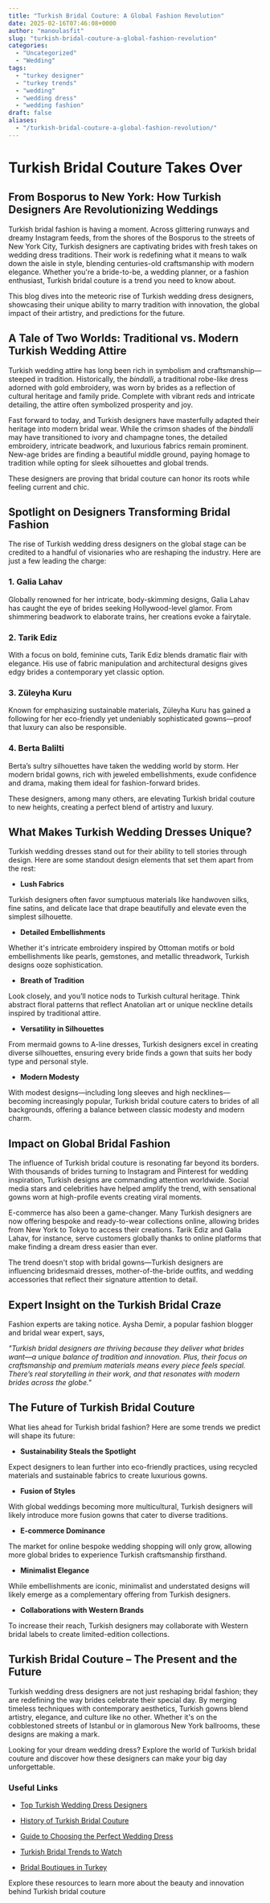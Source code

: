 ```yaml
---
title: "Turkish Bridal Couture: A Global Fashion Revolution"
date: 2025-02-16T07:46:08+0000
author: "manoulasfit"
slug: "turkish-bridal-couture-a-global-fashion-revolution"
categories:
  - "Uncategorized"
  - "Wedding"
tags:
  - "turkey designer"
  - "turkey trends"
  - "wedding"
  - "wedding dress"
  - "wedding fashion"
draft: false
aliases:
  - "/turkish-bridal-couture-a-global-fashion-revolution/"
---
```

# Turkish Bridal Couture Takes Over

## From Bosporus to New York: How Turkish Designers Are Revolutionizing Weddings

Turkish bridal fashion is having a moment. Across glittering runways and dreamy Instagram feeds, from the shores of the Bosporus to the streets of New York City, Turkish designers are captivating brides with fresh takes on wedding dress traditions. Their work is redefining what it means to walk down the aisle in style, blending centuries-old craftsmanship with modern elegance. Whether you're a bride-to-be, a wedding planner, or a fashion enthusiast, Turkish bridal couture is a trend you need to know about.

This blog dives into the meteoric rise of Turkish wedding dress designers, showcasing their unique ability to marry tradition with innovation, the global impact of their artistry, and predictions for the future.

## A Tale of Two Worlds: Traditional vs. Modern Turkish Wedding Attire

Turkish wedding attire has long been rich in symbolism and craftsmanship—steeped in tradition. Historically, the *bindalli*, a traditional robe-like dress adorned with gold embroidery, was worn by brides as a reflection of cultural heritage and family pride. Complete with vibrant reds and intricate detailing, the attire often symbolized prosperity and joy.

Fast forward to today, and Turkish designers have masterfully adapted their heritage into modern bridal wear. While the crimson shades of the *bindalli* may have transitioned to ivory and champagne tones, the detailed embroidery, intricate beadwork, and luxurious fabrics remain prominent. New-age brides are finding a beautiful middle ground, paying homage to tradition while opting for sleek silhouettes and global trends.

These designers are proving that bridal couture can honor its roots while feeling current and chic.

## Spotlight on Designers Transforming Bridal Fashion

The rise of Turkish wedding dress designers on the global stage can be credited to a handful of visionaries who are reshaping the industry. Here are just a few leading the charge:

### 1. **Galia Lahav**

Globally renowned for her intricate, body-skimming designs, Galia Lahav has caught the eye of brides seeking Hollywood-level glamor. From shimmering beadwork to elaborate trains, her creations evoke a fairytale.

### 2. **Tarik Ediz**

With a focus on bold, feminine cuts, Tarik Ediz blends dramatic flair with elegance. His use of fabric manipulation and architectural designs gives edgy brides a contemporary yet classic option.

### 3. **Züleyha Kuru**

Known for emphasizing sustainable materials, Züleyha Kuru has gained a following for her eco-friendly yet undeniably sophisticated gowns—proof that luxury can also be responsible.

### 4. **Berta Balilti**

Berta’s sultry silhouettes have taken the wedding world by storm. Her modern bridal gowns, rich with jeweled embellishments, exude confidence and drama, making them ideal for fashion-forward brides.

These designers, among many others, are elevating Turkish bridal couture to new heights, creating a perfect blend of artistry and luxury.

## What Makes Turkish Wedding Dresses Unique?

Turkish wedding dresses stand out for their ability to tell stories through design. Here are some standout design elements that set them apart from the rest:

- **Lush Fabrics**

Turkish designers often favor sumptuous materials like handwoven silks, fine satins, and delicate lace that drape beautifully and elevate even the simplest silhouette.

- **Detailed Embellishments**

Whether it's intricate embroidery inspired by Ottoman motifs or bold embellishments like pearls, gemstones, and metallic threadwork, Turkish designs ooze sophistication.

- **Breath of Tradition**

Look closely, and you’ll notice nods to Turkish cultural heritage. Think abstract floral patterns that reflect Anatolian art or unique neckline details inspired by traditional attire.

- **Versatility in Silhouettes**

From mermaid gowns to A-line dresses, Turkish designers excel in creating diverse silhouettes, ensuring every bride finds a gown that suits her body type and personal style.

- **Modern Modesty**

With modest designs—including long sleeves and high necklines—becoming increasingly popular, Turkish bridal couture caters to brides of all backgrounds, offering a balance between classic modesty and modern charm.

## Impact on Global Bridal Fashion

The influence of Turkish bridal couture is resonating far beyond its borders. With thousands of brides turning to Instagram and Pinterest for wedding inspiration, Turkish designs are commanding attention worldwide. Social media stars and celebrities have helped amplify the trend, with sensational gowns worn at high-profile events creating viral moments.

E-commerce has also been a game-changer. Many Turkish designers are now offering bespoke and ready-to-wear collections online, allowing brides from New York to Tokyo to access their creations. Tarik Ediz and Galia Lahav, for instance, serve customers globally thanks to online platforms that make finding a dream dress easier than ever.

The trend doesn't stop with bridal gowns—Turkish designers are influencing bridesmaid dresses, mother-of-the-bride outfits, and wedding accessories that reflect their signature attention to detail.

## Expert Insight on the Turkish Bridal Craze

Fashion experts are taking notice. Aysha Demir, a popular fashion blogger and bridal wear expert, says,

*"Turkish bridal designers are thriving because they deliver what brides want—a unique balance of tradition and innovation. Plus, their focus on craftsmanship and premium materials means every piece feels special. There’s real storytelling in their work, and that resonates with modern brides across the globe."*

## The Future of Turkish Bridal Couture

What lies ahead for Turkish bridal fashion? Here are some trends we predict will shape its future:

- **Sustainability Steals the Spotlight**

Expect designers to lean further into eco-friendly practices, using recycled materials and sustainable fabrics to create luxurious gowns.

- **Fusion of Styles**

With global weddings becoming more multicultural, Turkish designers will likely introduce more fusion gowns that cater to diverse traditions.

- **E-commerce Dominance**

The market for online bespoke wedding shopping will only grow, allowing more global brides to experience Turkish craftsmanship firsthand.

- **Minimalist Elegance**

While embellishments are iconic, minimalist and understated designs will likely emerge as a complementary offering from Turkish designers.

- **Collaborations with Western Brands**

To increase their reach, Turkish designers may collaborate with Western bridal labels to create limited-edition collections.

## Turkish Bridal Couture – The Present and the Future

Turkish wedding dress designers are not just reshaping bridal fashion; they are redefining the way brides celebrate their special day. By merging timeless techniques with contemporary aesthetics, Turkish gowns blend artistry, elegance, and culture like no other. Whether it's on the cobblestoned streets of Istanbul or in glamorous New York ballrooms, these designs are making a mark.

Looking for your dream wedding dress? Explore the world of Turkish bridal couture and discover how these designers can make your big day unforgettable.

### Useful Links

- [T](https://www.example.com/top-turkish-wedding-dress-designers)[op Turkish Wedding Dress Designers](https://weddedwonderland.com/10-wedding-dress-designers-based-in-turkiye-you-shouldnt-miss/)

- [History of Turkish Bridal Couture](https://www.metmuseum.org/essays/ottoman-wedding-dresses)

- [Guide to Choosing the Perfect Wedding Dress](https://www.crosscreekranchfl.com/tips-for-finding-the-perfect-wedding-dress/)

- [Turkish Bridal Trends to Watch](https://www.brides.com/wedding-fashion-trends-2025-8761498)

- [Bridal Boutiques in Turkey](https://istanbulfashioncenter.com/collections/wedding-dress)

Explore these resources to learn more about the beauty and innovation behind Turkish bridal couture